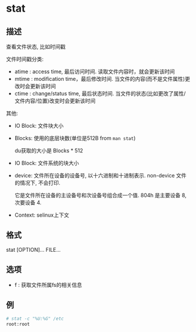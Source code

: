 # stat

## 描述

查看文件状态, 比如时间戳

文件时间戳分类:
- atime : access time, 最后访问时间. 读取文件内容时，就会更新该时间
- mtime : modification time，最后修改时间. 当文件的内容(而不是文件属性)更改时会更新该时间
- ctime : change/status time, 最后状态时间. 当文件的状态(比如更改了属性/文件内容/位置)改变时会更新该时间

其他:
- IO Block: 文件块大小
- Blocks: 使用的底层块数(单位是512B from `man stat`)

  du获取的大小是 Blocks * 512
- IO Block: 文件系统的块大小
- device: 文件所在设备的设备号, 以十六进制和十进制表示. non-device 文件的情况下, 不会打印.

  它是文件所在设备的主设备号和次设备号组合成一个值. 804h 是主要设备 8, 次要设备 4.
- Context: selinux上下文

## 格式

  stat [OPTION]... FILE...

## 选项
- f : 获取文件所属fs的相关信息

## 例
```bash
# stat -c "%U:%G" /etc
root:root
```
